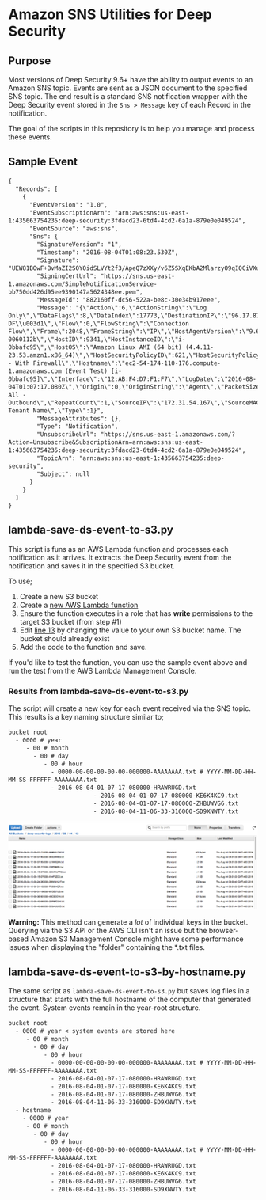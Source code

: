 # Amazon SNS Utilities for Deep Security

## Purpose

Most versions of Deep Security 9.6+ have the ability to output events to an Amazon SNS topic. Events are sent as a JSON document to the specified SNS topic. The end result is a standard SNS notification wrapper with the Deep Security event stored in the ```Sns > Message``` key of each Record in the notification. 

The goal of the scripts in this repository is to help you manage and process these events.

## Sample Event

```
{
  "Records": [
    {
      "EventVersion": "1.0",
      "EventSubscriptionArn": "arn:aws:sns:us-east-1:435663754235:deep-security:3fdacd23-6td4-4cd2-6a1a-879e0e049524",
      "EventSource": "aws:sns",
      "Sns": {
        "SignatureVersion": "1",
        "Timestamp": "2016-08-04T01:08:23.530Z",
        "Signature": "UEW81BOwF+BvMaZI2S0YOidSLVYt2f3/ApeQ7zXXy/v6Z5SXqEKbA2MlarzyO9qIQCiVXuf1ugh8WQC6bptlWiLIl3ylUvYOVg/QSVuuyi+THrhbIc69jQ5704YTJZYVyADgLSX8vhCK/oGSS1VplGfA1y7LA3xGMIcIe3FVaBw+Dq8/ufMiGPTjS5LciPEjF8na3M1jqC2VquUKysnZ1SVHgg36u1j27aevSgz0/Et1Z4rHExGOEumo9TDg5ybTb0qQzlrTIYtFLEz+89ZC5eeEY4XGf+UzD61YQR0Bi3mk+sl9l8ZpOCG5AURWYKV4/cRVLDTkpnlOO4zOrjmSBg==",
        "SigningCertUrl": "https://sns.us-east-1.amazonaws.com/SimpleNotificationService-bb750dd426d95ee9390147a5624348ee.pem",
        "MessageId": "882160ff-dc56-522a-be8c-30e34b917eee",
        "Message": "{\"Action\":6,\"ActionString\":\"Log Only\",\"DataFlags\":8,\"DataIndex\":17773,\"DestinationIP\":\"96.17.87.177\",\"DestinationMAC\":\"00:00:00:00:00:00\",\"DestinationPort\":443,\"Direction\":1,\"DirectionString\":\"Outgoing\",\"DriverTime\":1470272837080110,\"EventID\":838236,\"EventType\":\"PacketLog\",\"Flags\":\"SYN DF\\u003d1\",\"Flow\":0,\"FlowString\":\"Connection Flow\",\"Frame\":2048,\"FrameString\":\"IP\",\"HostAgentVersion\":\"9.6.2.7256\",\"HostAssetValue\":1,\"HostCloudType\":\"amazon\",\"HostGroupID\":435,\"HostGroupName\":\"subnet-0060112b\",\"HostID\":9341,\"HostInstanceID\":\"i-0bbafc95\",\"HostOS\":\"Amazon Linux AMI (64 bit) (4.4.11-23.53.amzn1.x86_64)\",\"HostSecurityPolicyID\":621,\"HostSecurityPolicyName\":\"DeepDemo - With Firewall\",\"Hostname\":\"ec2-54-174-110-176.compute-1.amazonaws.com (Event Test) [i-0bbafc95]\",\"Interface\":\"12:AB:F4:D7:F1:F7\",\"LogDate\":\"2016-08-04T01:07:17.080Z\",\"Origin\":0,\"OriginString\":\"Agent\",\"PacketSize\":74,\"Protocol\":6,\"ProtocolString\":\"TCP\",\"Rank\":1,\"Reason\":\"Log All - Outbound\",\"RepeatCount\":1,\"SourceIP\":\"172.31.54.167\",\"SourceMAC\":\"12:AB:F4:D7:F1:F7\",\"SourcePort\":36248,\"Status\":0,\"Tags\":\"\",\"TenantID\":4235,\"TenantName\":\"Your Tenant Name\",\"Type\":1}",
        "MessageAttributes": {},
        "Type": "Notification",
        "UnsubscribeUrl": "https://sns.us-east-1.amazonaws.com/?Action=Unsubscribe&SubscriptionArn=arn:aws:sns:us-east-1:435663754235:deep-security:3fdacd23-6td4-4cd2-6a1a-879e0e049524",
        "TopicArn": "arn:aws:sns:us-east-1:435663754235:deep-security",
        "Subject": null
      }
    }
  ]
}
```

## lambda-save-ds-event-to-s3.py

This script is funs as an AWS Lambda function and processes each notification as it arrives. It extracts the Deep Security event from the notification and saves it in the specified S3 bucket.

To use;

1. Create a new S3 bucket
1. Create a [new AWS Lambda function](https://docs.aws.amazon.com/lambda/latest/dg/get-started-create-function.html)
1. Ensure the function executes in a role that has **write** permissions to the target S3 bucket (from step #1)
1. Edit [line 13](https://github.com/deep-security/amazon-sns/blob/master/lambda-save-ds-event-to-s3.py#L13) by changing the value to your own S3 bucket name. The bucket should already exist
1. Add the code to the function and save.

If you'd like to test the function, you can use the sample event above and run the test from the AWS Lambda Management Console. 

### Results from lambda-save-ds-event-to-s3.py

The script will create a new key for each event received via the SNS topic. This results is a key naming structure similar to;

```
bucket root
  - 0000 # year
     - 00 # month
       - 00 # day
          - 00 # hour
            - 0000-00-00-00-00-00-000000-AAAAAAAA.txt # YYYY-MM-DD-HH-MM-SS-FFFFFF-AAAAAAAA.txt
            - 2016-08-04-01-07-17-080000-HRAWRUGD.txt
						- 2016-08-04-01-07-17-080000-KE6K4KC9.txt
						- 2016-08-04-01-07-17-080000-ZHBUWVG6.txt
						- 2016-08-04-11-06-33-316000-SD9XNWTY.txt
```

![Example listing of logs in S3 bucket](/docs/images/ds-events-logged-to-an-s3-bucket.png?raw=true "Deep Security events logged to an S3 bucket")

**Warning:** This method can generate a *lot* of individual keys in the bucket. Querying via the S3 API or the AWS CLI isn't an issue but the browser-based Amazon S3 Management Console might have some performance issues when displaying the "folder" containing the *.txt files.

## lambda-save-ds-event-to-s3-by-hostname.py

The same script as ```lambda-save-ds-event-to-s3.py``` but saves log files in a structure that starts with the full hostname of the computer that generated the event. System events remain in the year-root structure.

```
bucket root
  - 0000 # year < system events are stored here
     - 00 # month
       - 00 # day
          - 00 # hour
            - 0000-00-00-00-00-00-000000-AAAAAAAA.txt # YYYY-MM-DD-HH-MM-SS-FFFFFF-AAAAAAAA.txt
            - 2016-08-04-01-07-17-080000-HRAWRUGD.txt
            - 2016-08-04-01-07-17-080000-KE6K4KC9.txt
            - 2016-08-04-01-07-17-080000-ZHBUWVG6.txt
            - 2016-08-04-11-06-33-316000-SD9XNWTY.txt
  - hostname
    - 0000 # year
     - 00 # month
       - 00 # day
          - 00 # hour
            - 0000-00-00-00-00-00-000000-AAAAAAAA.txt # YYYY-MM-DD-HH-MM-SS-FFFFFF-AAAAAAAA.txt
            - 2016-08-04-01-07-17-080000-HRAWRUGD.txt
            - 2016-08-04-01-07-17-080000-KE6K4KC9.txt
            - 2016-08-04-01-07-17-080000-ZHBUWVG6.txt
            - 2016-08-04-11-06-33-316000-SD9XNWTY.txt
```